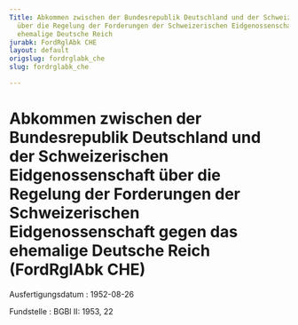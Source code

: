 ```yaml
---
Title: Abkommen zwischen der Bundesrepublik Deutschland und der Schweizerischen Eidgenossenschaft
  über die Regelung der Forderungen der Schweizerischen Eidgenossenschaft gegen das
  ehemalige Deutsche Reich
jurabk: FordRglAbk CHE
layout: default
origslug: fordrglabk_che
slug: fordrglabk_che

---
```


# Abkommen zwischen der Bundesrepublik Deutschland und der Schweizerischen Eidgenossenschaft über die Regelung der Forderungen der Schweizerischen Eidgenossenschaft gegen das ehemalige Deutsche Reich (FordRglAbk CHE)

Ausfertigungsdatum
:   1952-08-26

Fundstelle
:   BGBl II: 1953, 22

